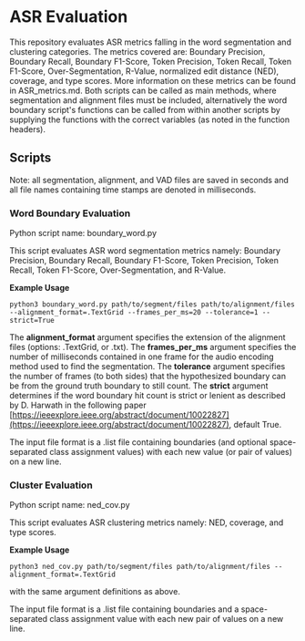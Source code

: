 # ASR Evaluation

This repository evaluates ASR metrics falling in the word segmentation and clustering categories. The metrics covered are: Boundary Precision, Boundary Recall, Boundary F1-Score, Token Precision, Token Recall, Token F1-Score, Over-Segmentation, R-Value, normalized edit distance (NED), coverage, and type scores. 
More information on these metrics can be found in ASR_metrics.md. Both scripts can be called as main methods, where segmentation and alignment files must be included, alternatively the word boundary script's functions can be called from within another scripts by supplying the functions with the correct variables (as noted in the function headers).

## Scripts

Note: all segmentation, alignment, and VAD files are saved in seconds and all file names containing time stamps are denoted in milliseconds.

### Word Boundary Evaluation

Python script name: boundary_word.py

This script evaluates ASR word segmentation metrics namely: Boundary Precision, Boundary Recall, Boundary F1-Score, Token Precision, Token Recall, Token F1-Score, Over-Segmentation, and R-Value.

**Example Usage**

    python3 boundary_word.py path/to/segment/files path/to/alignment/files --alignment_format=.TextGrid --frames_per_ms=20 --tolerance=1 --strict=True

The **alignment_format** argument specifies the extension of the alignment files (options: .TextGrid, or .txt).
The **frames_per_ms** argument specifies the number of milliseconds contained in one frame for the audio encoding method used to find the segmentation.
The **tolerance** argument specifies the number of frames (to both sides) that the hypothesized boundary can be from the ground truth boundary to still count.
The **strict** argument determines if the word boundary hit count is strict or lenient as described by D. Harwath in the following paper [https://ieeexplore.ieee.org/abstract/document/10022827](https://ieeexplore.ieee.org/abstract/document/10022827), default True.

The input file format is a .list file containing boundaries (and optional space-separated class assignment values) with each new value (or pair of values) on a new line.

### Cluster Evaluation

Python script name: ned_cov.py

This script evaluates ASR clustering metrics namely: NED, coverage, and type scores.

**Example Usage**

    python3 ned_cov.py path/to/segment/files path/to/alignment/files --alignment_format=.TextGrid

with the same argument definitions as above.

The input file format is a .list file containing boundaries and a  space-separated class assignment value with each new pair of values on a new line.